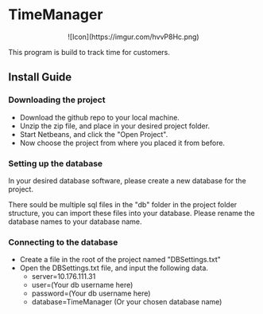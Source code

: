 # TimeManager
<p align="center">
![Icon](https://imgur.com/hvvP8Hc.png)
</p>

This program is build to track time for customers.

## Install Guide

### Downloading the project
- Download the github repo to your local machine.
- Unzip the zip file, and place in your desired project folder.
- Start Netbeans, and click the "Open Project".
- Now choose the project from where you placed it from before.

### Setting up the database
In your desired database software, please create a new database for the project.

There sould be multiple sql files in the "db" folder in the project folder structure, you can import these files into your database. Please rename the database names to your database name.

### Connecting to the database
- Create a file in the root of the project named "DBSettings.txt"
- Open the DBSettings.txt file, and input the following data.
  - server=10.176.111.31
  - user=(Your db username here)
  - password=(Your db username here)
  - database=TimeManager (Or your chosen database name)

